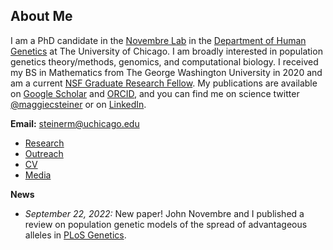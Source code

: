 ## About Me

I am a PhD candidate in the [Novembre Lab](http://jnpopgen.org/) in the [Department of Human Genetics](https://genes.uchicago.edu/) at The University of Chicago. I am broadly interested in population genetics theory/methods, genomics, and computational biology. I received my BS in Mathematics from The George Washington University in 2020 and am a current [NSF Graduate Research Fellow](https://www.nsfgrfp.org/). My publications are available on [Google Scholar](https://scholar.google.com/citations?user=g0daNV8AAAAJ&hl=en) and [ORCID](https://orcid.org/0000-0002-1062-1228),  and you can find me on science twitter [@maggiecsteiner](https://twitter.com/maggiecsteiner) or on [LinkedIn](www.linkedin.com/in/margaretcsteiner). 

**Email:** steinerm@uchicago.edu

* [Research](https://maggiesteiner.github.io/research)
* [Outreach](https://maggiesteiner.github.io/outreach)
* [CV](https://maggiesteiner.github.io/cv)
* [Media](https://maggiesteiner.github.io/media)

**News**
* *September 22, 2022:* New paper! John Novembre and I published a review on population genetic models of the spread of advantageous alleles in [PLoS Genetics](https://journals.plos.org/plosgenetics/article/comments?id=10.1371/journal.pgen.1010391).
